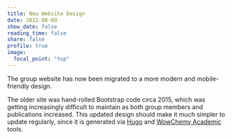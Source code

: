 ```yaml
---
title: New Website Design
date: 2022-08-09
show_date: false
reading_time: false  
share: false  
profile: true  
image:
  focal_point: "top"
---
```


The group website has now been migrated to a more modern and mobile-friendly design.

<!--more-->

The older site was hand-rolled Bootstrap code circa 2015, which was getting increasingly difficult to maintain as both group members and publications increased. This updated design should make it much simpler to update regularly, since it is generated via [Hugo](https://gohugo.io) and [WowChemy Academic](https://wowchemy.com) tools.

